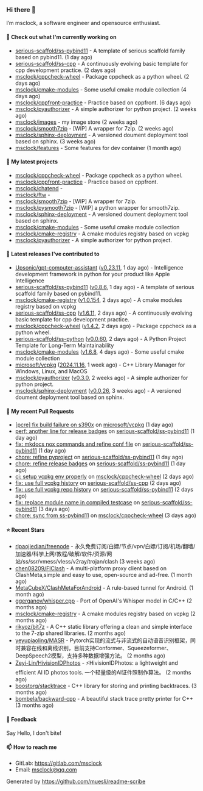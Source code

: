 ### Hi there 👋

I’m msclock, a software engineer and opensource enthusiast.

#### 👷 Check out what I'm currently working on

- [serious-scaffold/ss-pybind11](https://github.com/serious-scaffold/ss-pybind11) - A template of serious scaffold family based on pybind11. (1 day ago)
- [serious-scaffold/ss-cpp](https://github.com/serious-scaffold/ss-cpp) - A continuously evolving basic template for cpp development practice. (2 days ago)
- [msclock/cppcheck-wheel](https://github.com/msclock/cppcheck-wheel) - Package cppcheck as a python wheel. (2 days ago)
- [msclock/cmake-modules](https://github.com/msclock/cmake-modules) - Some useful cmake module collection (4 days ago)
- [msclock/cppfront-practice](https://github.com/msclock/cppfront-practice) - Practice based on cppfront. (6 days ago)
- [msclock/pyauthorizer](https://github.com/msclock/pyauthorizer) - A simple authorizer for python project. (2 weeks ago)
- [msclock/images](https://github.com/msclock/images) - my image store (2 weeks ago)
- [msclock/smooth7zip](https://github.com/msclock/smooth7zip) - [WIP] A wrapper for 7zip. (2 weeks ago)
- [msclock/sphinx-deployment](https://github.com/msclock/sphinx-deployment) - A versioned doument deployment tool based on sphinx. (3 weeks ago)
- [msclock/features](https://github.com/msclock/features) - Some features for dev container (1 month ago)

#### 🌱 My latest projects

- [msclock/cppcheck-wheel](https://github.com/msclock/cppcheck-wheel) - Package cppcheck as a python wheel.
- [msclock/cppfront-practice](https://github.com/msclock/cppfront-practice) - Practice based on cppfront.
- [msclock/chatend](https://github.com/msclock/chatend) - 
- [msclock/ftw](https://github.com/msclock/ftw) - 
- [msclock/smooth7zip](https://github.com/msclock/smooth7zip) - [WIP] A wrapper for 7zip.
- [msclock/pysmooth7zip](https://github.com/msclock/pysmooth7zip) - [WIP] a python wrapper for smooth7zip.
- [msclock/sphinx-deployment](https://github.com/msclock/sphinx-deployment) - A versioned doument deployment tool based on sphinx.
- [msclock/cmake-modules](https://github.com/msclock/cmake-modules) - Some useful cmake module collection
- [msclock/cmake-registry](https://github.com/msclock/cmake-registry) - A cmake modules registry based on vcpkg
- [msclock/pyauthorizer](https://github.com/msclock/pyauthorizer) - A simple authorizer for python project.

#### 🔭 Latest releases I've contributed to

- [Upsonic/gpt-computer-assistant](https://github.com/Upsonic/gpt-computer-assistant) ([v0.23.11](https://github.com/Upsonic/gpt-computer-assistant/releases/tag/v0.23.11), 1 day ago) - Intelligence development framework in python for your product like Apple Intelligence
- [serious-scaffold/ss-pybind11](https://github.com/serious-scaffold/ss-pybind11) ([v0.8.6](https://github.com/serious-scaffold/ss-pybind11/releases/tag/v0.8.6), 1 day ago) - A template of serious scaffold family based on pybind11.
- [msclock/cmake-registry](https://github.com/msclock/cmake-registry) ([v1.0.154](https://github.com/msclock/cmake-registry/releases/tag/v1.0.154), 2 days ago) - A cmake modules registry based on vcpkg
- [serious-scaffold/ss-cpp](https://github.com/serious-scaffold/ss-cpp) ([v1.6.11](https://github.com/serious-scaffold/ss-cpp/releases/tag/v1.6.11), 2 days ago) - A continuously evolving basic template for cpp development practice.
- [msclock/cppcheck-wheel](https://github.com/msclock/cppcheck-wheel) ([v1.4.2](https://github.com/msclock/cppcheck-wheel/releases/tag/v1.4.2), 2 days ago) - Package cppcheck as a python wheel.
- [serious-scaffold/ss-python](https://github.com/serious-scaffold/ss-python) ([v0.0.60](https://github.com/serious-scaffold/ss-python/releases/tag/v0.0.60), 2 days ago) - A Python Project Template for Long-Term Maintainability
- [msclock/cmake-modules](https://github.com/msclock/cmake-modules) ([v1.6.8](https://github.com/msclock/cmake-modules/releases/tag/v1.6.8), 4 days ago) - Some useful cmake module collection
- [microsoft/vcpkg](https://github.com/microsoft/vcpkg) ([2024.11.16](https://github.com/microsoft/vcpkg/releases/tag/2024.11.16), 1 week ago) - C&#43;&#43; Library Manager for Windows, Linux, and MacOS
- [msclock/pyauthorizer](https://github.com/msclock/pyauthorizer) ([v0.3.0](https://github.com/msclock/pyauthorizer/releases/tag/v0.3.0), 2 weeks ago) - A simple authorizer for python project.
- [msclock/sphinx-deployment](https://github.com/msclock/sphinx-deployment) ([v0.0.26](https://github.com/msclock/sphinx-deployment/releases/tag/v0.0.26), 3 weeks ago) - A versioned doument deployment tool based on sphinx.

#### 🔨 My recent Pull Requests

- [[pcre] fix build failure on s390x](https://github.com/microsoft/vcpkg/pull/42460) on [microsoft/vcpkg](https://github.com/microsoft/vcpkg) (1 day ago)
- [perf: another line for release badges](https://github.com/serious-scaffold/ss-pybind11/pull/19) on [serious-scaffold/ss-pybind11](https://github.com/serious-scaffold/ss-pybind11) (1 day ago)
- [fix: mkdocs nox commands and refine conf file](https://github.com/serious-scaffold/ss-pybind11/pull/18) on [serious-scaffold/ss-pybind11](https://github.com/serious-scaffold/ss-pybind11) (1 day ago)
- [chore: refine pyproject](https://github.com/serious-scaffold/ss-pybind11/pull/17) on [serious-scaffold/ss-pybind11](https://github.com/serious-scaffold/ss-pybind11) (1 day ago)
- [chore: refine release badges](https://github.com/serious-scaffold/ss-pybind11/pull/16) on [serious-scaffold/ss-pybind11](https://github.com/serious-scaffold/ss-pybind11) (1 day ago)
- [ci: setup vcpkg env properly](https://github.com/msclock/cppcheck-wheel/pull/44) on [msclock/cppcheck-wheel](https://github.com/msclock/cppcheck-wheel) (2 days ago)
- [fix: use full vcpkg history](https://github.com/serious-scaffold/ss-cpp/pull/397) on [serious-scaffold/ss-cpp](https://github.com/serious-scaffold/ss-cpp) (2 days ago)
- [fix: use full vcpkg repo history](https://github.com/serious-scaffold/ss-pybind11/pull/11) on [serious-scaffold/ss-pybind11](https://github.com/serious-scaffold/ss-pybind11) (2 days ago)
- [fix: replace module name in compiled testcase](https://github.com/serious-scaffold/ss-pybind11/pull/3) on [serious-scaffold/ss-pybind11](https://github.com/serious-scaffold/ss-pybind11) (3 days ago)
- [chore: sync from ss-pybind11](https://github.com/msclock/cppcheck-wheel/pull/43) on [msclock/cppcheck-wheel](https://github.com/msclock/cppcheck-wheel) (3 days ago)

#### ⭐ Recent Stars

- [ripaojiedian/freenode](https://github.com/ripaojiedian/freenode) - 永久免费订阅/白嫖/节点/vpn/白嫖/订阅/机场/翻墙/加速器/科学上网/教程/破解/软件/资源/网站/ss/ssr/vmess/vless/v2ray/trojan/clash (3 weeks ago)
- [chen08209/FlClash](https://github.com/chen08209/FlClash) - A multi-platform proxy client based on ClashMeta,simple and easy to use, open-source and ad-free. (1 month ago)
- [MetaCubeX/ClashMetaForAndroid](https://github.com/MetaCubeX/ClashMetaForAndroid) - A rule-based tunnel for Android. (1 month ago)
- [ggerganov/whisper.cpp](https://github.com/ggerganov/whisper.cpp) - Port of OpenAI&#39;s Whisper model in C/C&#43;&#43; (2 months ago)
- [msclock/cmake-registry](https://github.com/msclock/cmake-registry) - A cmake modules registry based on vcpkg (2 months ago)
- [rikyoz/bit7z](https://github.com/rikyoz/bit7z) - A C&#43;&#43; static library offering a clean and simple interface to the 7-zip shared libraries. (2 months ago)
- [yeyupiaoling/MASR](https://github.com/yeyupiaoling/MASR) - Pytorch实现的流式与非流式的自动语音识别框架，同时兼容在线和离线识别，目前支持Conformer、Squeezeformer、DeepSpeech2模型，支持多种数据增强方法。 (2 months ago)
- [Zeyi-Lin/HivisionIDPhotos](https://github.com/Zeyi-Lin/HivisionIDPhotos) - ⚡️HivisionIDPhotos: a lightweight and efficient AI ID photos tools. 一个轻量级的AI证件照制作算法。 (2 months ago)
- [boostorg/stacktrace](https://github.com/boostorg/stacktrace) - C&#43;&#43; library for storing and printing backtraces. (3 months ago)
- [bombela/backward-cpp](https://github.com/bombela/backward-cpp) - A beautiful stack trace pretty printer for C&#43;&#43; (3 months ago)

#### 💬 Feedback

Say Hello, I don't bite!

#### 📫 How to reach me

- GitLab: https://gitlab.com/msclock
- Email: msclock@qq.com

Generated by https://github.com/muesli/readme-scribe

